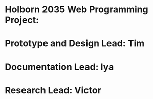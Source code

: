 # Holborn 2035 Web Programming Project:

# Prototype and Design Lead: Tim
# Documentation Lead: Iya
# Research Lead: Victor

